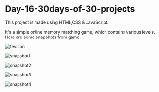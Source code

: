 # Day-16-30days-of-30-projects

This project is made using HTML,CSS & JavaScript.

It's a simple online memory matching game, which contains various levels.
Here are some snapshots from game.


![fevicon](https://github.com/user-attachments/assets/3d2053d0-29ce-43c7-be6a-1bb5689bee51)

![snapshot1](https://github.com/user-attachments/assets/4c56bff4-78cd-4109-a35b-b35ec8a5c4d8)

![snapshot2](https://github.com/user-attachments/assets/5d08dce2-c2ff-4f16-813d-5b7751018ea8)

![snapshot3](https://github.com/user-attachments/assets/1211e722-5695-4ecf-bb28-1f800e4b82dd)

![snapshot4](https://github.com/user-attachments/assets/a9e7abf5-cc1e-4c8e-9c7c-669cfe39a802)

